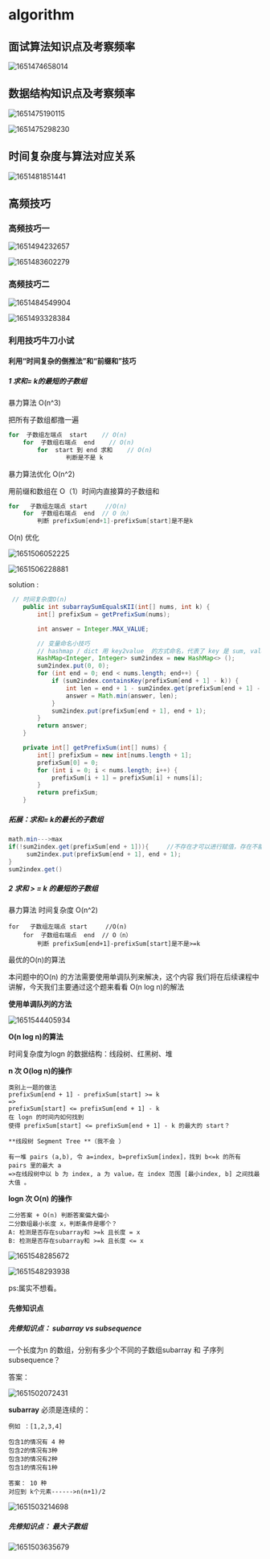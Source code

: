 # algorithm

   

## 面试算法知识点及考察频率 

![1651474658014](algorithm.assets/1651474658014.png)



## 数据结构知识点及考察频率

![1651475190115](algorithm.assets/1651475190115.png)

![1651475298230](algorithm.assets/1651475298230.png)



## 时间复杂度与算法对应关系

![1651481851441](algorithm.assets/1651481851441.png)





## 高频技巧



### 高频技巧一



![1651494232657](algorithm.assets/1651494232657.png)

![1651483602279](algorithm.assets/1651483602279.png)





### 高频技巧二

![1651484549904](algorithm.assets/1651484549904.png)

 

![1651493328384](algorithm.assets/1651493328384.png)

  



### 利用技巧牛刀小试

#### 利用“时间复杂的倒推法”和“前缀和”技巧

##### 1 求和= k的最短的子数组

暴力算法  O(n^3)

把所有子数组都撸一遍

```java
for  子数组左端点  start    // O(n)
    for  子数组右端点  end    // O(n)
        for  start 到 end 求和    // O(n)
				判断是不是 k
```



暴力算法优化 O(n^2)

用前缀和数组在 O（1）时间内直接算的子数组和

```java
for   子数组左端点 start     //O(n)
    for  子数组右端点  end  // O（n）
        判断 prefixSum[end+1]-prefixSum[start]是不是k
```



O(n)  优化

![1651506052225](algorithm.assets/1651506052225.png)

![1651506228881](algorithm.assets/1651506228881.png)

solution :

```java
 // 时间复杂度O(n)
    public int subarraySumEqualsKII(int[] nums, int k) {
        int[] prefixSum = getPrefixSum(nums);

        int answer = Integer.MAX_VALUE;

        // 变量命名小技巧
        // hashmap / dict 用 key2value  的方式命名，代表了 key 是 sum, value 是 index
        HashMap<Integer, Integer> sum2index = new HashMap<> ();
        sum2index.put(0, 0);
        for (int end = 0; end < nums.length; end++) {
            if (sum2index.containsKey(prefixSum[end + 1] - k)) {
                int len = end + 1 - sum2index.get(prefixSum[end + 1] - k);
                answer = Math.min(answer, len);
            }
            sum2index.put(prefixSum[end + 1], end + 1);
        }
        return answer;
    }

    private int[] getPrefixSum(int[] nums) {
        int[] prefixSum = new int[nums.length + 1];
        prefixSum[0] = 0;
        for (int i = 0; i < nums.length; i++) {
            prefixSum[i + 1] = prefixSum[i] + nums[i];
        }
        return prefixSum;
    }
```





##### 拓展：求和= k的最长的子数组

```java
math.min--->max
if(!sum2index.get(prefixSum[end + 1])){     //不存在才可以进行赋值，存在不能进行覆盖
	 sum2index.put(prefixSum[end + 1], end + 1);
}
sum2index.get()
```





##### 2 求和 > = k 的最短的子数组

暴力算法 时间复杂度 O(n^2)

```properties
for   子数组左端点 start     //O(n)
    for  子数组右端点  end  // O（n）
        判断 prefixSum[end+1]-prefixSum[start]是不是>=k
```





最优的O(n)的算法

本问题中的O(n) 的方法需要使用单调队列来解决，这个内容 我们将在后续课程中讲解，今天我们主要通过这个题来看看 O(n log n)的解法

**使用单调队列的方法**

![1651544405934](algorithm.assets/1651544405934.png)





**O(n log n)的算法**

时间复杂度为logn 的数据结构：线段树、红黑树、堆



**n 次 O(log n)的操作**

```properties
类别上一题的做法
prefixSum[end + 1] - prefixSum[start] >= k
=>
prefixSum[start] <= prefixSum[end + 1] - k
在 logn 的时间内如何找到
使得 prefixSum[start] <= prefixSum[end + 1] - k 的最大的 start？
```



```properties
**线段树 Segment Tree **（我不会 ）

有一堆 pairs (a,b), 令 a=index, b=prefixSum[index]，找到 b<=k 的所有 pairs 里的最大 a
=>在线段树中以 b 为 index, a 为 value，在 index 范围 [最小index, b] 之间找最大值 。
```



**logn 次 O(n) 的操作** 

```properties
二分答案 + O(n) 判断答案偏大偏小
二分数组最小长度 x，判断条件是哪个？
A: 检测是否存在subarray和 >=k 且长度 = x
B: 检测是否存在subarray和 >=k 且长度 <= x

```

![1651548285672](algorithm.assets/1651548285672.png)

![1651548293938](algorithm.assets/1651548293938.png)



ps:属实不想看。



#### 先修知识点

##### 先修知识点： subarray vs subsequence 

一个长度为n 的数组，分别有多少个不同的子数组subarray  和 子序列  subsequence？

答案：  

![1651502072431](algorithm.assets/1651502072431.png)

**subarray** 必须是连续的：

```properties
例如 ：[1,2,3,4]

包含1的情况有 4 种
包含2的情况有3种
包含3的情况有2种
包含1的情况有1种

答案： 10 种
对应到 k个元素------>n(n+1)/2

```

![1651503214698](algorithm.assets/1651503214698.png)



##### 先修知识点： 最大子数组

![1651503635679](algorithm.assets/1651503635679.png)

